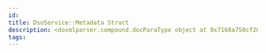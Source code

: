 ```yaml
---
id: 
title: DsoService::Metadata Struct
description: <doxmlparser.compound.docParaType object at 0x7168a750cf20>
tags:
---
```

